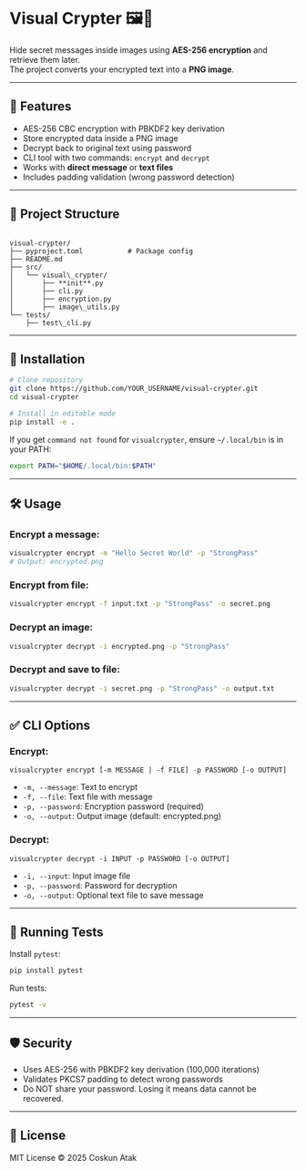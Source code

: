 # Visual Crypter 🖼🔐

Hide secret messages inside images using **AES-256 encryption** and retrieve them later.  
The project converts your encrypted text into a **PNG image**.

---

## 🚀 Features
- AES-256 CBC encryption with PBKDF2 key derivation
- Store encrypted data inside a PNG image
- Decrypt back to original text using password
- CLI tool with two commands: `encrypt` and `decrypt`
- Works with **direct message** or **text files**
- Includes padding validation (wrong password detection)

---

## 📂 Project Structure
```

visual-crypter/
├── pyproject.toml           # Package config
├── README.md
├── src/
│   └── visual\_crypter/
│       ├── **init**.py
│       ├── cli.py
│       ├── encryption.py
│       ├── image\_utils.py
└── tests/
    ├── test\_cli.py

````

---

## 🔧 Installation
```bash
# Clone repository
git clone https://github.com/YOUR_USERNAME/visual-crypter.git
cd visual-crypter

# Install in editable mode
pip install -e .
````

If you get `command not found` for `visualcrypter`, ensure `~/.local/bin` is in your PATH:

```bash
export PATH="$HOME/.local/bin:$PATH"
```

---

## 🛠 Usage

### Encrypt a message:

```bash
visualcrypter encrypt -m "Hello Secret World" -p "StrongPass"
# Output: encrypted.png
```

### Encrypt from file:

```bash
visualcrypter encrypt -f input.txt -p "StrongPass" -o secret.png
```

### Decrypt an image:

```bash
visualcrypter decrypt -i encrypted.png -p "StrongPass"
```

### Decrypt and save to file:

```bash
visualcrypter decrypt -i secret.png -p "StrongPass" -o output.txt
```

---

## ✅ CLI Options

### Encrypt:

```
visualcrypter encrypt [-m MESSAGE | -f FILE] -p PASSWORD [-o OUTPUT]
```

* `-m, --message`: Text to encrypt
* `-f, --file`: Text file with message
* `-p, --password`: Encryption password (required)
* `-o, --output`: Output image (default: encrypted.png)

### Decrypt:

```
visualcrypter decrypt -i INPUT -p PASSWORD [-o OUTPUT]
```

* `-i, --input`: Input image file
* `-p, --password`: Password for decryption
* `-o, --output`: Optional text file to save message

---

## 🧪 Running Tests

Install `pytest`:

```bash
pip install pytest
```

Run tests:

```bash
pytest -v
```

---

## 🛡 Security

* Uses AES-256 with PBKDF2 key derivation (100,000 iterations)
* Validates PKCS7 padding to detect wrong passwords
* Do NOT share your password. Losing it means data cannot be recovered.

---

## 📜 License

MIT License © 2025 Coskun Atak
